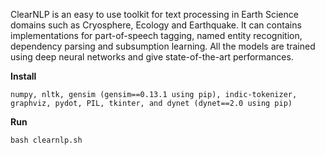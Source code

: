 ClearNLP is an easy to use toolkit for text processing in Earth Science domains such as Cryosphere, Ecology and Earthquake. It can contains implementations for part-of-speech tagging, named entity recognition, dependency parsing and subsumption learning. All the models are trained using deep neural networks and give state-of-the-art performances.

__Install__
```
numpy, nltk, gensim (gensim==0.13.1 using pip), indic-tokenizer, graphviz, pydot, PIL, tkinter, and dynet (dynet==2.0 using pip)

```
__Run__
```
bash clearnlp.sh
```

